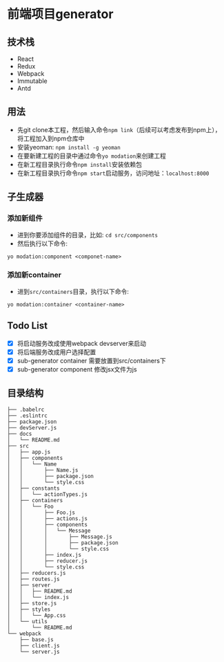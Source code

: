 # 前端项目generator

## 技术栈
* React
* Redux
* Webpack
* Immutable
* Antd

## 用法

* 先git clone本工程，然后输入命令`npm link`（后续可以考虑发布到npm上），将工程加入到npm仓库中
* 安装yeoman: `npm install -g yeoman`
* 在要新建工程的目录中通过命令`yo modation`来创建工程
* 在新工程目录执行命令`npm install`安装依赖包
* 在新工程目录执行命令`npm start`启动服务，访问地址：`localhost:8000`

## 子生成器

### 添加新组件

* 进到你要添加组件的目录，比如: `cd src/components`
* 然后执行以下命令:
```
yo modation:component <componet-name>
```

### 添加新container

* 进到`src/containers`目录，执行以下命令:
```
yo modation:container <container-name>
```

## Todo List

- [x] 将启动服务改成使用webpack devserver来启动
- [x] 将后端服务改成用户选择配置
- [x] sub-generator container 需要放置到src/containers下
- [x] sub-generator component 修改jsx文件为js

## 目录结构

```
├── .babelrc
├── .eslintrc
├── package.json
├── devServer.js
├── docs
│   └── README.md
├── src
│   ├── app.js
│   ├── components
│   │   └── Name
│   │       ├── Name.js
│   │       ├── package.json
│   │       └── style.css
│   ├── constants
│   │   └── actionTypes.js
│   ├── containers
│   │   └── Foo
│   │       ├── Foo.js
│   │       ├── actions.js
│   │       ├── components
│   │       │   └── Message
│   │       │       ├── Message.js
│   │       │       ├── package.json
│   │       │       └── style.css
│   │       ├── index.js
│   │       ├── reducer.js
│   │       └── style.css
│   ├── reducers.js
│   ├── routes.js
│   ├── server
│   │   ├── README.md
│   │   └── index.js
│   ├── store.js
│   ├── styles
│   │   └── App.css
│   └── utils
│       └── README.md
└── webpack
    ├── base.js
    ├── client.js
    └── server.js
```
